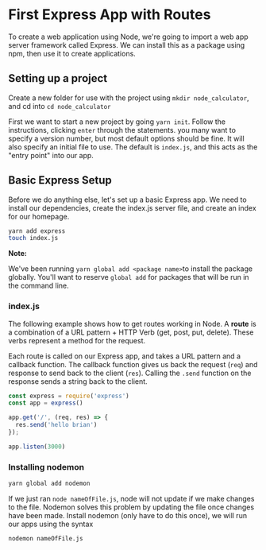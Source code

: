 # First Express App with Routes

To create a web application using Node, we're going to import a web app server framework called Express. We can install this as a package using npm, then use it to create applications.

## Setting up a project
Create a new folder for use with the project using `mkdir node_calculator`, and cd into `cd node_calculator`

First we want to start a new project by going `yarn init`. Follow the instructions, clicking `enter` through the statements. you many want to specify a version number, but most default options should be fine. It will also specify an initial file to use. The default is `index.js`, and this acts as the "entry point" into our app.

## Basic Express Setup

Before we do anything else, let's set up a basic Express app. We need to install our dependencies, create the index.js server file, and create an index for our homepage.

```bash
yarn add express
touch index.js
```

**Note:** 

We've been running `yarn global add <package name>`to install the package globally. You'll want to reserve `global add` for packages that will be run in the command line.

### index.js

The following example shows how to get routes working in Node. A **route** is a combination of a URL pattern + HTTP Verb (get, post, put, delete). These verbs represent a method for the request.

Each route is called on our Express app, and takes a URL pattern and a callback function. The callback function gives us back the request (`req`) and response to send back to the client (`res`). Calling the `.send` function on the response sends a string back to the client.

```js
const express = require('express')
const app = express()

app.get('/', (req, res) => {
  res.send('hello brian')
});

app.listen(3000)
```

### Installing nodemon
```bash
yarn global add nodemon
```

If we just ran `node nameOfFile.js`, node will not update if we make changes to the file. Nodemon solves this problem by updating the file once changes have been made. Install nodemon (only have to do this once), we will run our apps using the syntax

```bash
nodemon nameOfFile.js
```
